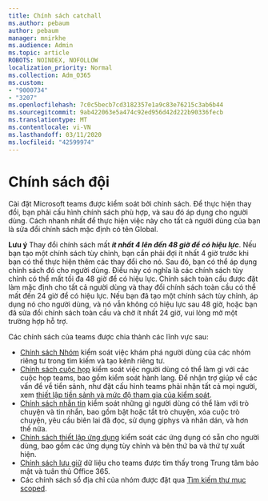 ```yaml
---
title: Chính sách catchall
ms.author: pebaum
author: pebaum
manager: mnirkhe
ms.audience: Admin
ms.topic: article
ROBOTS: NOINDEX, NOFOLLOW
localization_priority: Normal
ms.collection: Adm_O365
ms.custom:
- "9000734"
- "3207"
ms.openlocfilehash: 7c0c5becb7cd3182357e1a9c83e76215c3ab6b44
ms.sourcegitcommit: 9ab422063e5a474c92ed956d42d222b90336fecb
ms.translationtype: MT
ms.contentlocale: vi-VN
ms.lasthandoff: 03/11/2020
ms.locfileid: "42599974"
---
```

# <a name="teams-policies"></a>Chính sách đội

Cài đặt Microsoft teams được kiểm soát bởi chính sách. Để thực hiện thay đổi, bạn phải cấu hình chính sách phù hợp, và sau đó áp dụng cho người dùng. Cách nhanh nhất để thực hiện việc này cho tất cả người dùng của bạn là sửa đổi chính sách mặc định có tên Global. 

**Lưu ý** Thay đổi chính sách mất ***ít nhất 4 lên đến 48 giờ để có hiệu lực***. Nếu bạn tạo một chính sách tùy chỉnh, bạn cần phải đợi ít nhất 4 giờ trước khi bạn có thể thực hiện thêm các thay đổi cho nó. Sau đó, bạn có thể áp dụng chính sách đó cho người dùng. Điều này có nghĩa là các chính sách tùy chỉnh có thể mất tối đa 48 giờ để có hiệu lực. Chính sách toàn cầu được đặt làm mặc định cho tất cả người dùng và thay đổi chính sách toàn cầu có thể mất đến 24 giờ để có hiệu lực. Nếu bạn đã tạo một chính sách tùy chỉnh, áp dụng nó cho người dùng, và nó vẫn không có hiệu lực sau 48 giờ, hoặc bạn đã sửa đổi chính sách toàn cầu và chờ ít nhất 24 giờ, vui lòng mở một trường hợp hỗ trợ.

Các chính sách của teams được chia thành các lĩnh vực sau:

- [Chính sách Nhóm](https://docs.microsoft.com/MicrosoftTeams/teams-policies) kiểm soát việc khám phá người dùng của các nhóm riêng tư trong tìm kiếm và tạo kênh riêng tư.  
- [Chính sách cuộc họp](https://docs.microsoft.com/microsoftteams/meeting-policies-in-teams) kiểm soát việc người dùng có thể làm gì với các cuộc họp teams, bao gồm kiểm soát hành lang. Để nhận trợ giúp về các vấn đề về tiền sảnh, như đặt cấu hình teams phải nhận tất cả mọi người, xem [thiết lập tiền sảnh và mức độ tham gia của kiểm soát](https://docs.microsoft.com/alchemyinsights/bypass-lobby).
- [Chính sách nhắn tin](https://docs.microsoft.com/microsoftteams/messaging-policies-in-teams) kiểm soát những gì người dùng có thể làm với trò chuyện và tin nhắn, bao gồm bật hoặc tắt trò chuyện, xóa cuộc trò chuyện, yêu cầu biên lai đã đọc, sử dụng giphys và nhãn dán, và hơn thế nữa.
- [Chính sách thiết lập ứng dụng](https://docs.microsoft.com/MicrosoftTeams/teams-app-setup-policies) kiểm soát các ứng dụng có sẵn cho người dùng, bao gồm các ứng dụng tùy chỉnh và bên thứ ba và thứ tự xuất hiện.  
- [Chính sách lưu giữ](https://docs.microsoft.com/microsoftteams/retention-policies) dữ liệu cho teams được tìm thấy trong Trung tâm bảo mật và tuân thủ Office 365.
- Các chính sách sổ địa chỉ của nhóm được đặt qua [Tìm kiếm thư mục scoped](https://docs.microsoft.com/MicrosoftTeams/teams-scoped-directory-search).